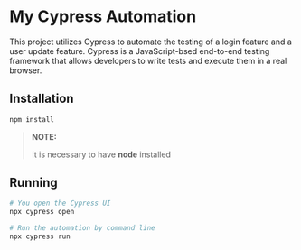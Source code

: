 # My Cypress Automation

This project utilizes Cypress to automate the testing of a login feature and a user update feature. Cypress is a JavaScript-bsed end-to-end testing framework that allows developers to write tests and execute them in a real browser.

## Installation

```bash
npm install
```
> **NOTE:**
>
> It is necessary to have **node** installed

 ## Running
 ```bash
# You open the Cypress UI
npx cypress open

# Run the automation by command line
npx cypress run
```

